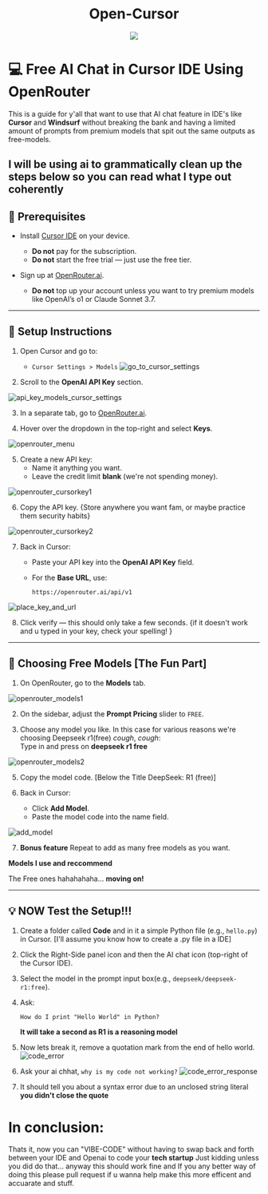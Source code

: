 <h1 align="center" id="title">Open-Cursor</h1>

<p align="center"><img src="https://socialify.git.ci/imah12/Open-cursor/image?font=Inter&forks=1&issues=1&language=1&name=1&pattern=Plus&pulls=1&stargazers=1&theme=Dark"</p>
<p></p>



# 💻 Free AI Chat in Cursor IDE Using OpenRouter

This is a guide for y'all that want to use that AI chat feature in IDE's like **Cursor** and **Windsurf** without breaking the bank and having a limited amount of prompts from premium models that spit out the same outputs as free-models.

I will be using ai to grammatically clean up the steps below so you can read what I type out coherently
---

## 🔧 Prerequisites

- Install [Cursor IDE](https://www.cursor.so/) on your device.
  - **Do not** pay for the subscription.
  - **Do not** start the free trial — just use the free tier.

- Sign up at [OpenRouter.ai](https://openrouter.ai).
  - **Do not** top up your account unless you want to try premium models like OpenAI’s o1 or Claude Sonnet 3.7.

---

## 🚀 Setup Instructions

1. Open Cursor and go to:
   - `Cursor Settings > Models`
  ![go_to_cursor_settings](go_to_cursor_settings.PNG)

2. Scroll to the **OpenAI API Key** section. 

![api_key_models_cursor_settings](api_key_models_cursor_settings.PNG)

3. In a separate tab, go to [OpenRouter.ai](https://openrouter.ai).

4. Hover over the dropdown in the top-right and select **Keys**.

![openrouter_menu](openrouter_menu.PNG)

5. Create a new API key:
   - Name it anything you want.
   - Leave the credit limit **blank** (we're not spending money).

![openrouter_cursorkey1](openrouter_cursorkey1.PNG)

6. Copy the API key. {Store anywhere you want fam, or maybe practice them security habits}

![openrouter_cursorkey2](openrouter_cursorkey2.PNG)

7. Back in Cursor:
   - Paste your API key into the **OpenAI API Key** field.
   - For the **Base URL**, use:

     ```
     https://openrouter.ai/api/v1
     ```
![place_key_and_url](place_key_and_url.PNG)

8. Click verify — this should only take a few seconds. {if it doesn't work and u typed in your key, check your spelling! }

---

## 🤖 Choosing Free Models [The Fun Part]

1. On OpenRouter, go to the **Models** tab.

![openrouter_models1](openrouter_models1.PNG)

2. On the sidebar, adjust the **Prompt Pricing** slider to `FREE`.

3. Choose any model you like. In this case for various reasons we're choosing Deepseek r1(free) *cough*, *cough*:  
   Type in and press on **deepseek r1 free**

![openrouter_models2](openrouter_models2.PNG)

5. Copy the model code. [Below the Title DeepSeek: R1 (free)]

6. Back in Cursor:
   - Click **Add Model**.
   - Paste the model code into the name field.

![add_model](add_model.PNG)

7. **Bonus feature** Repeat to add as many free models as you want.

**Models I use and reccommend**

The Free ones hahahahaha... **moving on!**

---

## 💡 NOW Test the Setup!!!

1. Create a folder called **Code** and in it a simple Python file (e.g., `hello.py`) in Cursor. [I'll assume you know how to create a .py file in a IDE]

2. Click the Right-Side panel icon and then the AI chat icon (top-right of the Cursor IDE).

3. Select the model in the prompt input box(e.g., `deepseek/deepseek-r1:free`).

4. Ask:

   ```plaintext
   How do I print "Hello World" in Python?
   ```
   **It will take a second as R1 is a reasoning model**
   
6. Now lets break it, remove a quotation mark from the end of hello world.
![code_error](code_error.png)
7. Ask your ai chhat, `why is my code not working?`
![code_error_response](code_error_response.PNG)
8. It should tell you about a syntax error due to an unclosed string literal **you didn't close the quote**

# In conclusion:

Thats it, now you can "VIBE-CODE" without having to swap back and forth between your IDE and Openai to code your **tech startup**
Just kidding unless you did do that... anyway this should work fine and If you any better way of doing this please pull request if u wanna help make this more efficent and accuarate and stuff.
